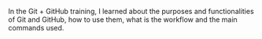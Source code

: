 In the Git + GitHub training, I learned about the purposes and functionalities of Git and GitHub, how to use them, what is the workflow and the main commands used.